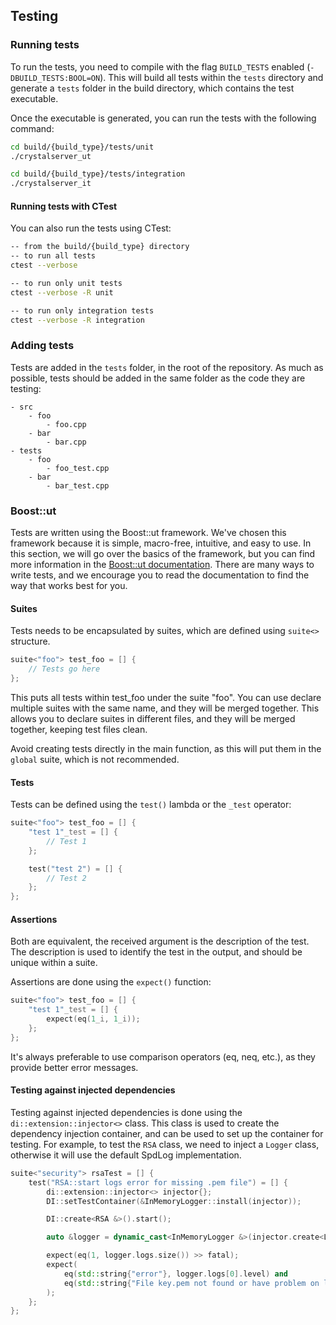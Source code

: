 ## Testing

### Running tests

To run the tests, you need to compile with the flag `BUILD_TESTS` enabled (`-DBUILD_TESTS:BOOL=ON`).
This will build all tests within the `tests` directory and generate a `tests` folder in the build directory, which contains the test executable.

Once the executable is generated, you can run the tests with the following command:
```bash
cd build/{build_type}/tests/unit
./crystalserver_ut

cd build/{build_type}/tests/integration
./crystalserver_it
```

#### Running tests with CTest

You can also run the tests using CTest:
```bash
-- from the build/{build_type} directory
-- to run all tests 
ctest --verbose

-- to run only unit tests
ctest --verbose -R unit

-- to run only integration tests
ctest --verbose -R integration
```

### Adding tests

Tests are added in the `tests` folder, in the root of the repository.
As much as possible, tests should be added in the same folder as the code they are testing:

```
- src
    - foo
        - foo.cpp
    - bar
        - bar.cpp
- tests
    - foo
        - foo_test.cpp
    - bar
        - bar_test.cpp
```

### Boost::ut

Tests are written using the Boost::ut framework.  We've chosen this framework because it is simple, macro-free, intuitive, and easy to use.
In this section, we will go over the basics of the framework, but you can find more information in the [Boost::ut documentation](https://boost-ext.github.io/ut/).
There are many ways to write tests, and we encourage you to read the documentation to find the way that works best for you.

#### Suites

Tests needs to be encapsulated by suites, which are defined using `suite<>` structure.
```cpp
suite<"foo"> test_foo = [] {
    // Tests go here
};
```

This puts all tests within test_foo under the suite "foo".
You can use declare multiple suites with the same name, and they will be merged together.
This allows you to declare suites in different files, and they will be merged together, keeping test files clean.

Avoid creating tests directly in the main function, as this will put them in the `global` suite, which is not recommended.

#### Tests

Tests can be defined using the `test()` lambda or the `_test` operator:
```cpp
suite<"foo"> test_foo = [] {
    "test 1"_test = [] {
        // Test 1
    };

    test("test 2") = [] {
        // Test 2
    };
};
```

#### Assertions

Both are equivalent, the received argument is the description of the test.
The description is used to identify the test in the output, and should be unique within a suite.

Assertions are done using the `expect()` function:
```cpp
suite<"foo"> test_foo = [] {
    "test 1"_test = [] {
        expect(eq(1_i, 1_i));
    };
};
```

It's always preferable to use comparison operators (eq, neq, etc.), as they provide better error messages.

#### Testing against injected dependencies

Testing against injected dependencies is done using the `di::extension::injector<>` class.
This class is used to create the dependency injection container, and can be used to set up the container for testing.
For example, to test the `RSA` class, we need to inject a `Logger` class, otherwise it will use the default SpdLog implementation.

```cpp
suite<"security"> rsaTest = [] {
	test("RSA::start logs error for missing .pem file") = [] {
		di::extension::injector<> injector{};
		DI::setTestContainer(&InMemoryLogger::install(injector));

		DI::create<RSA &>().start();

		auto &logger = dynamic_cast<InMemoryLogger &>(injector.create<Logger &>());

        expect(eq(1, logger.logs.size()) >> fatal);
		expect(
			eq(std::string{"error"}, logger.logs[0].level) and
			eq(std::string{"File key.pem not found or have problem on loading... Setting standard rsa key\n"}, logger.logs[0].message)
        );
	};
};
```
